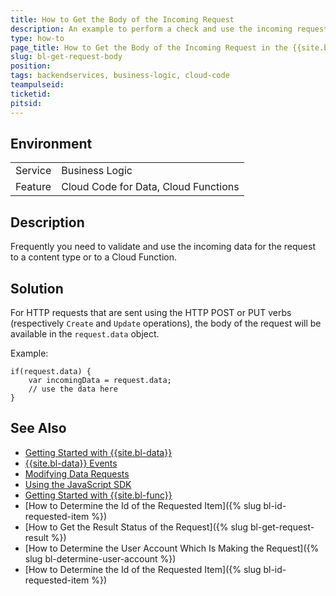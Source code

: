 ```yaml
---
title: How to Get the Body of the Incoming Request
description: An example to perform a check and use the incoming request body
type: how-to
page_title: How to Get the Body of the Incoming Request in the {{site.bs-bl}} Layer?
slug: bl-get-request-body
position:
tags: backendservices, business-logic, cloud-code
teampulseid: 
ticketid: 
pitsid: 
---
```


## Environment
<table>
  <tr>
    <td>Service</td>
    <td>Business Logic</td>
  </tr>
  <tr>
    <td>Feature</td>
    <td>Cloud Code for Data, Cloud Functions</td>
  </tr>
</table>

## Description

Frequently you need to validate and use the incoming data for the request to a content type or to a Cloud Function. 

## Solution

For HTTP requests that are sent using the HTTP POST or PUT verbs (respectively `Create` and `Update` operations), the body of the request will be available in the `request.data` object.

Example:

```
if(request.data) {
	var incomingData = request.data;
	// use the data here
}
```  

## See Also

* [Getting Started with {{site.bl-data}}](https://docs.telerik.com/platform/backend-services/javascript/server-side-logic/cloud-code/cloud-code-for-data/cloud-code-for-data-getting-started)
* [{{site.bl-data}} Events](https://docs.telerik.com/platform/backend-services/javascript/server-side-logic/cloud-code/cloud-code-for-data/cloud-code-for-data-data-events)
* [Modifying Data Requests](https://docs.telerik.com/platform/backend-services/javascript/server-side-logic/cloud-code/cloud-code-for-data/cloud-code-for-data-modifying-requests)
* [Using the JavaScript SDK](https://docs.telerik.com/platform/backend-services/javascript/server-side-logic/cloud-code/cloud-code-using-javascript-sdk)
* [Getting Started with {{site.bl-func}}](https://docs.telerik.com/platform/backend-services/javascript/server-side-logic/cloud-code/cloud-functions/cloud-functions-getting-started)
* [How to Determine the Id of the Requested Item]({% slug bl-id-requested-item %})
* [How to Get the Result Status of the Request]({% slug bl-get-request-result %})
* [How to Determine the User Account Which Is Making the Request]({% slug bl-determine-user-account %})
* [How to Determine the Id of the Requested Item]({% slug bl-id-requested-item %})